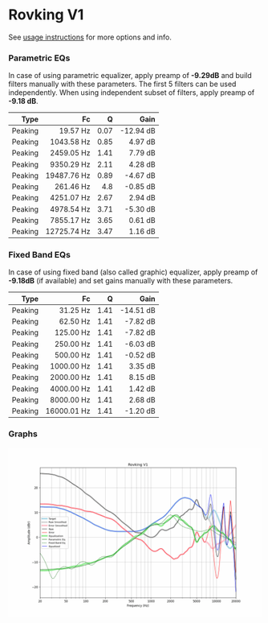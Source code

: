 # Rovking V1
See [usage instructions](https://github.com/jaakkopasanen/AutoEq#usage) for more options and info.

### Parametric EQs
In case of using parametric equalizer, apply preamp of **-9.29dB** and build filters manually
with these parameters. The first 5 filters can be used independently.
When using independent subset of filters, apply preamp of **-9.18 dB**.

| Type    | Fc          |    Q | Gain      |
|--------:|------------:|-----:|----------:|
| Peaking | 19.57 Hz    | 0.07 | -12.94 dB |
| Peaking | 1043.58 Hz  | 0.85 | 4.97 dB   |
| Peaking | 2459.05 Hz  | 1.41 | 7.79 dB   |
| Peaking | 9350.29 Hz  | 2.11 | 4.28 dB   |
| Peaking | 19487.76 Hz | 0.89 | -4.67 dB  |
| Peaking | 261.46 Hz   | 4.8  | -0.85 dB  |
| Peaking | 4251.07 Hz  | 2.67 | 2.94 dB   |
| Peaking | 4978.54 Hz  | 3.71 | -5.30 dB  |
| Peaking | 7855.17 Hz  | 3.65 | 0.61 dB   |
| Peaking | 12725.74 Hz | 3.47 | 1.16 dB   |

### Fixed Band EQs
In case of using fixed band (also called graphic) equalizer, apply preamp of **-9.18dB**
(if available) and set gains manually with these parameters.

| Type    | Fc          |    Q | Gain      |
|--------:|------------:|-----:|----------:|
| Peaking | 31.25 Hz    | 1.41 | -14.51 dB |
| Peaking | 62.50 Hz    | 1.41 | -7.82 dB  |
| Peaking | 125.00 Hz   | 1.41 | -7.82 dB  |
| Peaking | 250.00 Hz   | 1.41 | -6.03 dB  |
| Peaking | 500.00 Hz   | 1.41 | -0.52 dB  |
| Peaking | 1000.00 Hz  | 1.41 | 3.35 dB   |
| Peaking | 2000.00 Hz  | 1.41 | 8.15 dB   |
| Peaking | 4000.00 Hz  | 1.41 | 1.42 dB   |
| Peaking | 8000.00 Hz  | 1.41 | 2.68 dB   |
| Peaking | 16000.01 Hz | 1.41 | -1.20 dB  |

### Graphs
![](./Rovking%20V1.png)